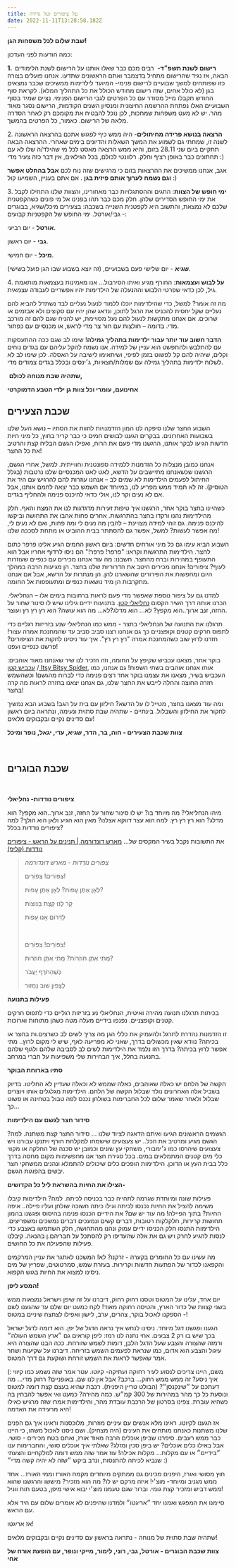 ```yaml
---
title: על ציפורים ועל נדידה
date: 2022-11-11T13:28:58.182Z
---
```

**שבת שלום לכל משפחות הגן!**

כמה הודעות לפני העדכון:

**1.  רישום לשנת תשפ״ד-**  רבים מכם כבר שאלו אותנו על הרישום לשנת הלימודים הבאה, אז נגיד שהרישום מתחיל בדצמבר ואתם הראשונים שתדעו. אנחנו פועלים בצורה כזו שפותחים למשך שבועיים לרישום פנימי- המיועד לילדימות ממשיכים שכבר נמצאים בגן (לא כולל אחים, שזה רישום מחודש הכולל את כל התהליך המלא). לקראת סוף החודש תקבלו מייל מסודר עם כל הפרטים לגבי הרישום הפנימי. נציים שמיד בסוף השבועיים האלו נפתחת ההרשמה החיצונית ומנסיון השנים הקודמות, הרישום נסגר מאוד מהר. יש לא מעט משפחות שמחכות, לכן נוכל להבטיח את מקומכם רק לאחר הסדרה מלאה של הרישום. כאמור, כל הפרטים בהמשך. 

2. **הרצאה בנושא פרידה מחיתולים**- היה ממש כיף לפגוש אתכם בהרצאה הראשונה לשנה זו, שמחתי גם לשמוע את המשך השאלות והדיונים בימים שאחרי. ההרצאה הבאה תתקיים ביום שני 28.11 בזום, והיא ממש הרצאה מאסט לכל מי שהילד/ה שלו לא עם תחתונים כבר באופן רציף וחלק. רלוונטי לכולם, בכל הגילאים, אין דבר כזה צעיר מדי :) 

אגב, אנחנו ממשיכים את ההרצאות בזום כי מרגישים שזה נוח לכם **אבל בהחלט אפשר וגם נשמח לערוך אותם פיזית בגן** . אם אתם בעניין, השמיעו קול :) 

3. **ימי חופש של הצוות**: החגים וההסתגלויות כבר מאחורינו, והצוות שלנו התחילו לקבל את ימי החופש הסדירים שלהן. חלק מכם כבר תהו בפנינו אל מי פונים כשהקפטנית שלכם לא נמצאת, והתשוב היא לקפטנית השנייה בשכבה: בצעירים מיכל/שגיא, בבוגרים - גבי/אורטל. ימי החופש של הקפטניות קבועים:

**אורטל** - יום רביעי.

**גבי** - יום ראשון.

**מיכל** - יום חמישי.

**שגיא** - יום שלישי פעם בשבועיים, (זה יוצא בשבוע שבו הגן פועל בשישי).

4. **על לבוש ועצמאות**: החורף מגיע ואיתו הסירבול... אנו מאמינות בעצמאות מותאמת גיל, לכן כדאי שפרטי הלבוש וההנעלה של הילדימות יהיו אפשריים לעבודה עצמאית.

מה זה אומר? למשל, כדי שהילדימות יוכלו ללמוד לנעול נעליים לבד נשתדל להביא להם נעליים שקל יחסית להכניס את הרגל לתוכן, ונדאג שהן יהיו עם סקוצים ולא אבזמים או שרוכים. אם אנחנו מתקשות לנעול להם נעל מסויימת, יש להניח שגם להם זה מורכב מדי. בדומה – חולצות עם חור צר מדי לראש, או מכנסיים עם כפתור.

**הדבר חשוב עוד יותר עבור ילדימות בתהליך גמילה**! שימו לב שגם ככה ההתעסקות עם להתלבש ולהתפשט הוא עניין של למידה. אנו נשמח להקל עליהם עם בגדים נוחים וקלים, שיהיה להם קל לפשוט בזמן לפיפי, ושיתאימו לישיבה על האסלה. לכן שימו לב לא לשלוח ילדימות בתהליך גמילה עם שמלות/חצאיות, ג׳ינסים ובכלל בגדים צמודים מדי.

 **שתהיה שבת מנוחה לכולם,**

**אחינועם, עומרי וכל צוות גן ילדי הטבע הדמוקרטי**

## שכבת הצעירים

השבוע החצר שלנו סיפקה לנו המון הזדמנויות לחוות את הסתיו – נושא העל שלנו בשבועות האחרונים. בבקרים הגענו לבושים חמים כי כבר קריר בחוץ, כל מיני חיות חדשות הגיעו לבקר אותנו, הרגשנו מדי פעם את הרוח, ואפילו הגשם הבליח קצת והרטיב את כל החצר!

אנחנו כמובן מנצלות כל הזדמנות ללמידה ספונטנית וחווייתית. למשל, אחרי הגשם, הרגשנו שכשאנחנו מתיישבים על הדשא, לאט לאט המכנסיים שלנו נרטבות (בגלל החיתול לפעמים הילדימות לא שמים לב – אנחנו עוזרות להם להרגיש עם היד את הטוסיק). זה לא תמיד ממש מפריע לנו, במיוחד אם השמש כבר יצאה לחמם אותנו, אבל אם לא נעים וקר לנו, אולי כדאי להיכנס פנימה ולהחליף בגדים.

כשהיינו בחצר בוקר אחד, הרגשנו איך טיפות זעירות מדגדגות לנו את המצח והאף. חלק מהילדימות נהנו ורקדו בחצר בהתרגשות. אחרים פחות אהבו את התחושה וביקשו להיכנס פנימה. גם זוהי למידה מצויינת – להבין מה נעים לי ומה פחות, ואם לא נעים לי, מה אפשר לעשות? למשל, אפשר גם להסתתר בבית ההוביט או מתחת לסככה שלנו!

השבוע הביא עימו גם כל מיני אורחים חדשים: ביום ראשון החמים הגיע אלינו פרפר כתום לחצר. הילדימות התרגשות וקראו: "פרפר! פרפר!" הם ניסו לרדוף אחריו אבל הוא התעופף במהירות וברח מהחצר. חשבנו: מה עוד אנחנו מכירים עם כנפיים שעוזרות לעוף? ציפורים! אנחנו מכירים היטב את הדרוריות שלנו בחצר. הן מגיעות הרבה במהלך היום ומחפשות את הפירורים שהשארנו להן. הן מנתרות על הדשא, אבל אם אנחנו מתקרבות הן מיד נושאות כנפיים ומתעופפות אל החומה.

למדנו גם על ציפור נוספת שאפשר מדי פעם לראות ברחובות בימים אלו – הנחליאלי. הכרנו אותה דרך השיר הקסום [נחליאלי קטן](https://www.youtube.com/watch?v=CtByO418xBE). בתנועות ידיים גילינו שיש לו סינור שחור על החזה, זנב ארוך..הוא מקפץ? לא... הוא מדלג?לא... מה הוא עושה? הוא רץ רץ רץ ועוצר.

תרגלנו את התנועה של הנחליאלי בחצר - ממש כמו הנחליאלי שנע בזריזות רגליים כדי לתפוס חרקים קטנים וקופצניים כך גם אנחנו רצנו סביב סביב עד שהמחנכת אמרה עצור! חזרנו לרוץ שוב כשהמחנכת אמרה "רץ רץ רץ". איך עוד ניסינו לחקות את הציפורים? פרשנו כנפיים ועפנו!

בוקר אחר, מצאנו עכביש שקיפץ על החומה, וזה הזכיר לנו שיר שאנחנו מאוד אוהבים: [עכביש קטן](https://www.youtube.com/watch?v=T-kozagoRfY) /[ Itsy Bitsy Spider](https://www.youtube.com/watch?v=w_lCi8U49mY), אותו אנחנו אוהבים בשתי השפות! גם אנחנו, כמו העכביש בשיר, מצאנו את עצמנו בוקר אחד רצים פנימה כדי לברוח מהגשם! וכשהשמש חזרה החוצה והחלה לייבש את החצר שלנו, גם אנחנו יצאנו בחזרה לראות מה קרה בחצר!

ומה עוד מצאנו בחצר, מטייל לו על הדשא? חילזון עם בית על הגב! בשבוע הבא נמשיך לחקור את החילזון והשבלול. בינתיים - שתהיה שבת סתוית ונעימה, ונתראה ביום ראשון עם סדינים נקיים ובקבוקים מלאים!

**צוות שכבת הצעירים - חוה, בר, הדר, שגיא, עדי, יגאל, נופר ומיכל**

 

## **שכבת הבוגרים**

 

**ציפורים נודדות- נחליאלי**

מיהו הנחליאלי? מה מיוחד בו? יש לו סינור שחור על החזה, זנב ארוך..הוא מקפץ? הוא מדלג? הוא רץ רץ רץ. למה הוא עצר דווקא אצלנו? מאין הוא הגיע ולאן הוא הולך? למה ציפורים נודדות בכלל?

את התשובות נקבל בשיר המקסים של… [מארש דונדורמה | תנינים על הראש - ציפורים נודדות (קליפ)](https://youtu.be/bWPxj6cVjAs)



> *צִפּוֹרִים נוֹדְדוֹת - מארש דונדורמה*
>
> צִפּוֹרִים! צִפּוֹרִים! 
>
> לְאָן אַתֶּן עָפוֹת? לְאָן אַתֶּן עָפוֹת? 
>
> קַר לָנוּ קְצָת בַּנּוֹצוֹת 
>
> לַדָּרוֹם אָנוּ עָפוֹת 
>
>  
>
> צִפּוֹרִים! צִפּוֹרִים! 
>
> מָתַי אַתֶּן חוֹזְרוֹת? מָתַי אַתֶּן חוֹזְרוֹת? 
>
> כְּשֶׁהַחֹרֶף יַעֲבֹר 
>
> לַצָּפוֹן שׁוּב נַחֲזֹור

**פעילות בתנועה**

בכיתות תרגלנו תנועה מהירה ואיטית, הנחליאלי נע בזריזות רגליים כדי לתפוס חרקים קטנים וקופצניים. נפנפו בידיים מעלה מטה כשהן מתוחות וארוכות.

זו הזדמנות נהדרת לתרגל ולהעמיק את כללי הגן מה צריך לשים לב כשרצים.ות בחצר או בכיתה? נוודא שאין מכשולים בדרך, שאני לא מפריעה לאף, שיש לי מקום לרוץ.. מתי אפשר לרוץ בכיתה? בדרך הזו נלמד את הילדימות לשים לב לסביבה שלהם ולגוף שלהם בתנועה בחלל, איך הבחירות שלי משפיעות על חברי במרחב.

**סתיו בארוחת הבוקר**

הקשה של הלחם יש כאלה שאוהבים, כאלה שממש לא וכאלה שעדיין לא החליטו. בדיוק בשביל אלה האחרונים נולד שבלול הקשה של הלחם. הילדימות מגלגלים אותו ויוצרים שבלול ולאחר שאמר שלום לכל החברימות בשולחן נכנס לפה טבול בטחינה או פשוט כך…

**סידור חצר לגשם עם הילדימות** 

הגשמים הראשונים הגיעו ואיתם הדאגה לציוד שלנו … סידור החצר קצת משתנה. למה? הגשם מגיע ומרטיב את הכל.. יש צעצועים שישמחו למקלחת חורף ויתנקו עבורנו ויש צעצועים שיהרסו כמו ג׳ימבורי, משחקי עץ שונים וכמובן יש סכנה של החלקה או מקווי כלי מים קטנים המתמלאים במים. בכל סגירת חצר אנו מחפשימות מקום מחסה בדרך כלל בבית העץ או הדוכן. הילדימות הופכים כלים שיכולים להתמלא ונהנים ממשחקי חצר יבשים בהפוגות הגשם. 

**הצילו את החיות בהשראת ליל כל הקדושים-** 

פעילות שונה ומיוחדת שגרמה לתהייה כבר בכניסה לכיתה. למה? הילדימות קיבלו משימה להציל את החיות נכנסו לכיתה וגילו כיתה חשוכה שולחן ועליו פיילה.. איפה החיות? בתוך הפיילה! מה עוד יש שם? את הידיים הכנסו פנימה בהיסוס ופגשנו בהמון תחושות קרירות, חלקלקות רטובות, דברים קשים ונמעכים דברים נמשכים ומשפריצים. הילדימות התנסו חלק הכניסו ידיים עמוק ונהנו מהתחושה, חלק השתמשו באצבע כדי לנסות להגיע לחרק ויש גם את אלה שהעדיפו רק להסתכל על חבריהם.ן בהנאה. קיבלנו פעילות שהפעילה את כל החושים.

מה עשינו עם כל החומרים בקערה - זרקנו? לא! המשכנו לאתגר את עניין המרקמים והקפאנו לכדור של הפתעות חדשות וקרירות. בעזרת שמש, סמרטוטים, שפריץ של מים ניסינו למצוא את החיות בגוש הקפוא.

**המסע ליפן!** 

יום אחד, עלינו על המטוס וטסנו רחוק רחוק, דיברנו על זה שיפן וישראל נמצאות ממש בשני קצוות של כדור הארץ, והטיסה רחוקה מאוד! לקח כמעט יום שלם עד שהגענו לשם - הספקנו לאכול בוקר, צהרים, ערב, לישון ואפילו לצחצח שיניים במטוס! 

הגענו ופגשנו דגל מיוחד. ניסינו לנחש איך נראה הדגל של יפן. הוא דומה לדגל ישראל בכך שיש בו רק 2 צבעים. אחי נתנה לנו רמז: ליפן קוראים גם ״ארץ השמש העולה״ ורמזה שהצורה והצבע שעל הדגל הלבן, דומות לשמש שזורחת. ככה הבנו שהצורה היא עיגול והצבע הוא אדום, כמו שנראת לפעמים השמש בזריחה. דיברנו על שקיעות ושחר אמר שאפשר לראות את השמש זורחת ושוקעת גם דרך המטוס. 

משם, היינו צריכים לנסוע לעיר רחוקה ועתיקה- קיוטו. עטר אמר שזה נשמע כמו קיווי :) איך ניסע? זה ממש ממש רחוק… ברכב? אבל אין לנו שם. באופניים? רחוק מדי… מה דעתכם על ״שינקנסן״? (הבולט טריין היפנית). רכבת שהיא בעצם קצת דומה למטוס ונוסעת כל כך מהר במהירות של 300 קמ״ש. כמה מהירה? כמעט ואי אפשר להבחין בה כשהיא עוברת. צפינו בסרטון של הרכבת עובדת מהר, והילדימות אמרו שזה מרגיש כאילו היא מרעידה את האדמה! 

אז הגענו לקיוטו. ראינו מלא אנשים עם עיניים מוזרות, מלוכסנות וראינו איך גם הפנים שלנו משתנות כאנחנו מותחים את העינים (היה מצחיק). ושם ניסנו לאכול משהו, כי היינו כבר ממש רעבים. סיפרנו שביפן אוכלים הרבה מאוד אורז, ואתם בטח מכירים - סושי. אבל באילו כלים אוכלים? יש ביפן סכין ומזלג? שאלתי איך אוכלים סושי, והחברימות ענו ״בידיים״ או עם מקלות… מקלות אכילה! עוז אמר שזה ממש דומה למלקחיים והצעתי שנביא לכיתה להתנסות, ונדב ביקש ״שזה לא יהיה קשה מדי״ :) 

חוץ מסושי ואורז, היפנים מכינים גם ממתקים מיוחדים מקמח האורז וממי האורז… אחד ממש מגניב ומיוחד- מוצ׳י! איזה מרקם יש לו? מה הוא מזכיר? מיששו והרגשנו שהוא ממש דביש ומזכיר קצת גומי. וברור שגם טעמנו מוצ׳י יבוא אישי מיפן, בטעם תות ווניל! 

סיימנו את המפגש ואמנו יחד ״אריגטו״ ולמדנו שהיפנים לא אומרים שלום עם היד אלא עם הראש. 

אז אריגטו!

שתהיה שבת סתוית של מנוחה - נתראה בראשון עם סדינים נקיים ובקבוקים מלאים!

**צוות שכבת הבוגרים - אורטל, גבי, רוני, לימור, מייקי ונופר, עם הופעת אורח של אחי**